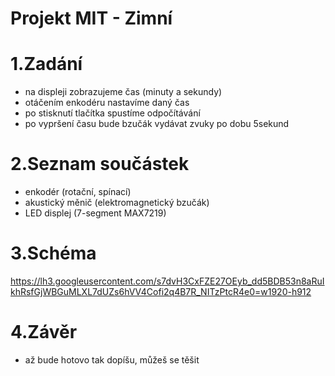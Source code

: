 Projekt MIT - Zimní
==============================================

1.Zadání
======================================
- na displeji zobrazujeme čas (minuty a sekundy)
- otáčením enkodéru nastavíme daný čas
- po stisknutí tlačítka spustíme odpočítávání
- po vypršení času bude bzučák vydávat zvuky po dobu 5sekund

2.Seznam součástek
=======================================
- enkodér (rotační, spínací)
- akustický měnič (elektromagnetický bzučák)
- LED displej (7-segment MAX7219)

3.Schéma
=======================================
https://lh3.googleusercontent.com/s7dvH3CxFZE27OEyb_dd5BDB53n8aRuIkhRsfGjWBGuMLXL7dUZs6hVV4Cofi2q4B7R_NITzPtcR4e0=w1920-h912

4.Závěr
======================================
- až bude hotovo tak dopíšu, můžeš se těšit
